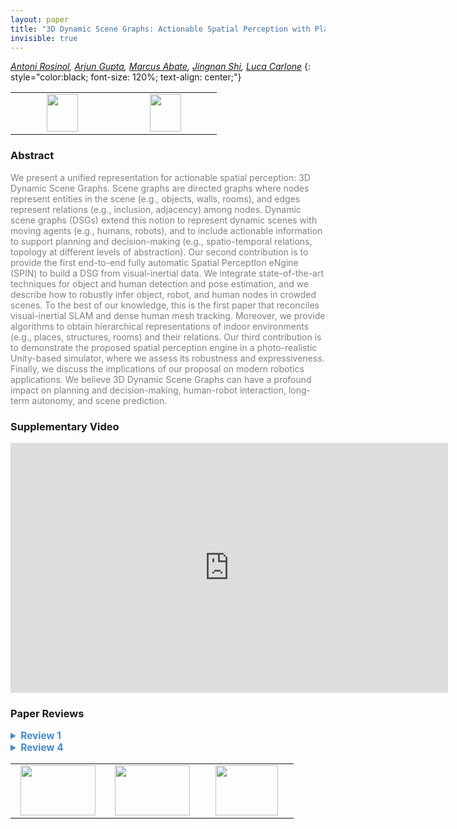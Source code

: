 ```yaml
---
layout: paper
title: "3D Dynamic Scene Graphs: Actionable Spatial Perception with Places, Objects, and Humans"
invisible: true
---
```

*[Antoni Rosinol](https://www.mit.edu/~arosinol/), [Arjun Gupta](http://), [Marcus Abate](http://), [Jingnan Shi](http://), [Luca Carlone](https://lucacarlone.mit.edu/)*
{: style="color:black; font-size: 120%; text-align: center;"}

<table width="30%"> <tr>
<td style="width: 20%; text-align: center;"><a href="http://www.roboticsproceedings.org/rss16/p079.pdf"><img src="{{ site.baseurl }}/images/paper_link.png"
width = "50"  height = "60"/> </a> </td>

<td style="width: 20%; text-align: center;"><a href="http://web.mit.edu/sparklab/datasets/uHumans/"><img src="{{ site.baseurl }}/images/website_link.png"
width = "50"  height = "60"/> </a> </td>

</tr></table>

### Abstract
<html><p style="color:gray; font-size: 100%; text-align: justified;">
We present a unified representation for actionable spatial perception: 3D Dynamic Scene Graphs. Scene graphs are directed graphs where nodes represent entities in the scene (e.g., objects, walls, rooms), and edges represent relations (e.g., inclusion, adjacency) among nodes. Dynamic scene graphs (DSGs) extend this notion to represent dynamic scenes with moving agents (e.g., humans, robots), and to include actionable information to support planning and decision-making (e.g., spatio-temporal relations, topology at different levels of abstraction). Our second contribution is to provide the first end-to-end fully automatic Spatial PerceptIon eNgine (SPIN) to build a DSG from visual-inertial data. We integrate state-of-the-art techniques for object and human detection and pose estimation, and we describe how to robustly infer object, robot, and human nodes in crowded scenes. To the best of our knowledge, this is the first paper that reconciles visual-inertial SLAM and dense human mesh tracking. Moreover, we provide algorithms to obtain hierarchical representations of indoor environments (e.g., places, structures, rooms) and their relations. Our third contribution is to demonstrate the proposed spatial perception engine in a photo-realistic Unity-based simulator, where we assess its robustness and expressiveness. Finally, we discuss the implications of our proposal on modern robotics applications. We believe 3D Dynamic Scene Graphs can have a profound impact on planning and decision-making, human-robot interaction, long-term autonomy, and scene prediction.
</p></html>

### Supplementary Video
<iframe width="700" height="400" src="https://www.youtube.com/embed/SWbofjhyPzI " frameborder="0" allow="accelerometer; autoplay; encrypted-media; gyroscope; picture-in-picture" allowfullscreen></iframe>

### Paper Reviews
<details><summary style="font-size:110%; color:#438BCA; cursor: pointer;"><b> Review 1</b></summary>
<p style="color:gray; font-size: 100%; text-align: justified; white-space: pre-line">
In my opinion, the weakest part of the proposal is the graph of places in Layer 3. A place is simply a 3D position in free space with a bounding box, but what size of bounding box? Looking at the large number of places in figure 2 it seems that the system is assuming a very small flying robot, while a bigger land robot would need a totally different places graph for path-planning. So, the claim that this places graph allows for path planning should be moderated.  Also, looking in detail at figure 2, we can observe that the system has found many paths between rooms that traverse crystal walls! Probably, good semantic mapping of this kind of environments would require detecting and explicitly representing doors.
</p> </details>

<details><summary style="font-size:110%; color:#438BCA; cursor: pointer;"><b> Review 4</b></summary>
<p style="color:gray; font-size: 100%; text-align: justified; white-space: pre-line">
Originality: The proposed 3D DSG includes multiple semantic layers mainly targeted for urban, indoor environments. Similar hierarchical representations have been used in indoor navigation and more sophisticated layers on traversability and terrain type analyses are used for outdoor navigation. Having both static and dynamically moving objects such as humans seems to be interesting. How scalable is the proposed approach with respect to the number of static and dynamic objects?
Quality: The basic idea of combining static environmental contexts and dynamically moving objects is great. One of the difficulties in doing so is to recognize whether an obstacle is a moving/movable one or not. It seems that the proposed approach resolves this issue using prior knowledge, e.g., humans are moving objects, but what if there is conflicting information from the common object detector and person detector? This question leads to a more general question on how the proposed approach handles uncertainty. Because the evaluation on this paper was done in a simulation setting, we could assume high accuracy in visual perception, however, in robotics, a key challenge is dealing with high-level of uncertainty due to sensor noise and environmental variables. I think that the paper can be strengthened by explaining how the perception uncertainty is represented and gets updated as an environment changes dynamically. 
Clarity: The paper is written clearly and organized following a common format of the technical paper that includes a survey of related work, the description of the proposed approach, and evaluation results and discussions. 
Significance: This paper proposes a representation of semantic information and the automatic building of it from sensor data. Here are some suggestions on how this paper can be improved for more significant contributions: 1) describe how the uncertainty can be included, 2) describe how the representation can be extended/modified to accommodate different needs of specific applications, e.g., adding topological and/or metric maps that can interface with path planning algorithms, 3)  evaluation of SPIN on other datasets, e.g., Matterport datasets.

</p> </details>

<table width="100%"><tr><td style="width: 30%; text-align: center;"><a href="{{ site.baseurl }}/program/papers/78"> <img src="{{ site.baseurl }}/images/previous_icon.png" width = "120"  height = "80"/> </a> </td>

<td style="width: 30%; text-align: center;"><a href="{{ site.baseurl }}/program/papers"> <img src="{{ site.baseurl }}/images/overview_icon.png" width = "120"  height = "80"/> </a> </td> 

<td style="width: 30%; text-align: center;"><a href="{{ site.baseurl }}/program/papers/80"> <img src="{{ site.baseurl }}/images/next_icon.png" width = "100"  height = "80"/> </a> </td> 

</tr></table>

